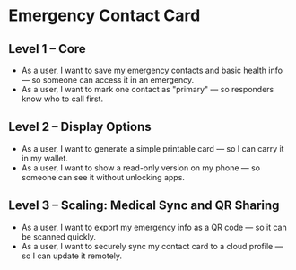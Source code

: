 # Emergency Contact Card

## Level 1 – Core
- As a user, I want to save my emergency contacts and basic health info — so someone can access it in an emergency.
- As a user, I want to mark one contact as "primary" — so responders know who to call first.

## Level 2 – Display Options
- As a user, I want to generate a simple printable card — so I can carry it in my wallet.
- As a user, I want to show a read-only version on my phone — so someone can see it without unlocking apps.

## Level 3 – Scaling: Medical Sync and QR Sharing
- As a user, I want to export my emergency info as a QR code — so it can be scanned quickly.
- As a user, I want to securely sync my contact card to a cloud profile — so I can update it remotely.
